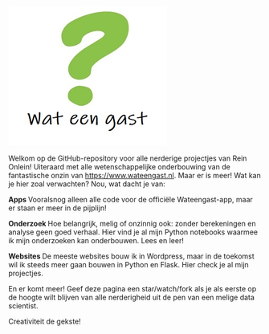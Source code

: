 ![](vraagtekentje-wateengast.jpg)

Welkom op de GitHub-repository voor alle nerderige projectjes van Rein Onlein! Uiteraard met alle wetenschappelijke onderbouwing van de fantastische onzin van https://www.wateengast.nl. Maar er is meer! Wat kan je hier zoal verwachten? Nou, wat dacht je van: 

<strong>  Apps </strong> Vooralsnog alleen alle code voor de officiële Wateengast-app, maar er staan er meer in de pijplijn!

<strong>  Onderzoek </strong> Hoe belangrijk, melig of onzinnig ook: zonder berekeningen en analyse geen goed verhaal. Hier vind je al mijn Python notebooks waarmee ik mijn onderzoeken kan onderbouwen. Lees en leer!
  
<strong>  Websites </strong> De meeste websites bouw ik in Wordpress, maar in de toekomst wil ik steeds meer gaan bouwen in Python en Flask. Hier check je al mijn projectjes.

En er komt meer! Geef deze pagina een star/watch/fork als je als eerste op de hoogte wilt blijven van alle nerderigheid uit de pen van een melige data scientist. 

Creativiteit de gekste!
